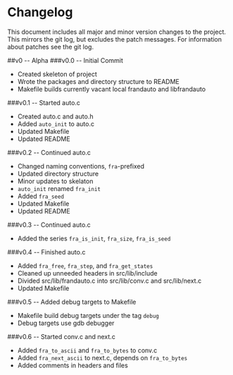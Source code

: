 # Changelog
This document includes all major and minor version changes to the project.  This mirrors the git log, but excludes the patch messages.  For information about patches see the git log.

##v0 -- Alpha
###v0.0 -- Initial Commit
* Created skeleton of project
* Wrote the packages and directory structure to README
* Makefile builds currently vacant local frandauto and libfrandauto

###v0.1 -- Started auto.c
* Created auto.c and auto.h
* Added `auto_init` to auto.c
* Updated Makefile
* Updated README

###v0.2 -- Continued auto.c
* Changed naming conventions, `fra`-prefixed  
* Updated directory structure
* Minor updates to skelaton
* `auto_init` renamed `fra_init`
* Added `fra_seed`
* Updated Makefile
* Updated README

###v0.3 -- Continued auto.c
* Added the series `fra_is_init`, `fra_size`, `fra_is_seed`

###v0.4 -- Finished auto.c
* Added `fra_free`, `fra_step`, and `fra_get_states`
* Cleaned up unneeded headers in src/lib/include
* Divided src/lib/frandauto.c into src/lib/conv.c and src/lib/next.c
* Updated Makefile

###v0.5 -- Added debug targets to Makefile
* Makefile build debug targets under the tag `debug`
* Debug targets use gdb debugger

###v0.6 -- Started conv.c and next.c
* Added `fra_to_ascii` and `fra_to_bytes` to conv.c
* Added `fra_next_ascii` to next.c, depends on `fra_to_bytes`
* Added comments in headers and files

<!-- vim : set ts=2 sw=2 et syn=markdown : -->
